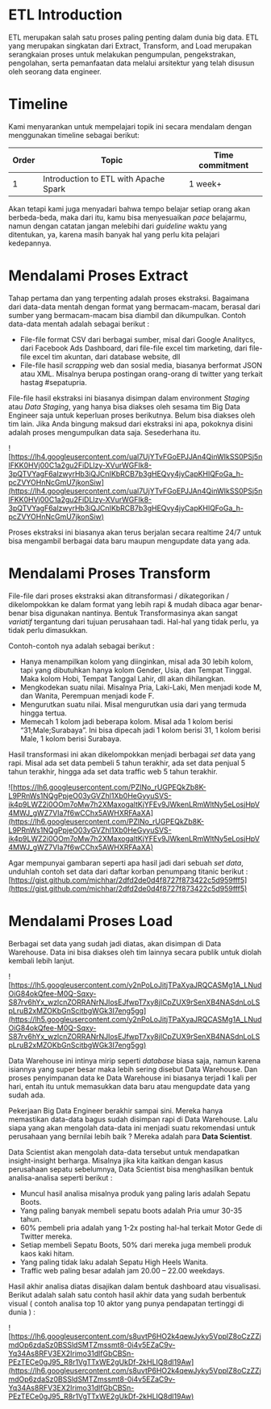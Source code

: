 # ETL Introduction

ETL merupakan salah satu proses paling penting dalam dunia big data. ETL yang merupakan singkatan dari Extract, Transform, and Load merupakan serangkaian proses untuk melakukan pengumpulan, pengekstrakan, pengolahan, serta pemanfaatan data melalui arsitektur yang telah disusun oleh seorang data engineer.

# Timeline

Kami menyarankan untuk mempelajari topik ini secara mendalam dengan menggunakan timeline sebagai berikut:

|Order|Topic                                |Time commitment|
|-----|-------------------------------------|---------------|
|1    |Introduction to ETL with Apache Spark|1 week+        |

Akan tetapi kami juga menyadari bahwa tempo belajar setiap orang akan berbeda-beda, maka dari itu, kamu bisa menyesuaikan *pace* belajarmu, namun dengan catatan jangan melebihi dari *guideline* waktu yang ditentukan, ya, karena masih banyak hal yang perlu kita pelajari kedepannya.

# **Mendalami Proses Extract**

Tahap pertama dan yang terpenting adalah proses ekstraksi. Bagaimana dari data-data mentah dengan format yang bermacam-macam, berasal dari sumber yang bermacam-macam bisa diambil dan dikumpulkan. Contoh data-data mentah adalah sebagai berikut :

- File-file format CSV dari berbagai sumber, misal dari Google Analitycs, dari Facebook Ads Dashboard, dari file-file excel tim marketing, dari file-file excel tim akuntan, dari database website, dll
- File-file hasil *scrapping* web dan sosial media, biasanya berformat JSON atau XML. Misalnya berupa postingan orang-orang di twitter yang terkait hastag #sepatupria.

File-file hasil ekstraksi ini biasanya disimpan dalam environment *Staging* atau *Data Staging*, yang hanya bisa diakses oleh sesama tim Big Data Engineer saja untuk keperluan proses berikutnya. Belum bisa diakses oleh tim lain. Jika Anda bingung maksud dari ekstraksi ini apa, pokoknya disini adalah proses mengumpulkan data saja. Sesederhana itu.

![https://lh4.googleusercontent.com/ual7UjYTvFGoEPJJAn4QinWIkSS0PSj5nlFKK0HVj00C1a2gu2FiDLlzy-XVurWGFIk8-3pQTVYagF6alzwyrHb3iQJCnIKbRCB7b3gHEQvy4jyCapKHlQFoGa_h-pcZVYOHnNcGmU7jkonSiw](https://lh4.googleusercontent.com/ual7UjYTvFGoEPJJAn4QinWIkSS0PSj5nlFKK0HVj00C1a2gu2FiDLlzy-XVurWGFIk8-3pQTVYagF6alzwyrHb3iQJCnIKbRCB7b3gHEQvy4jyCapKHlQFoGa_h-pcZVYOHnNcGmU7jkonSiw)

Proses ekstraksi ini biasanya akan terus berjalan secara realtime 24/7 untuk bisa mengambil berbagai data baru maupun mengupdate data yang ada.

# **Mendalami Proses Transform**

File-file dari proses ekstraksi akan ditransformasi / dikategorikan / dikelompokkan ke dalam format yang lebih rapi & mudah dibaca agar benar-benar bisa digunakan nantinya. Bentuk Transformasinya akan sangat *variatif* tergantung dari tujuan perusahaan tadi. Hal-hal yang tidak perlu, ya tidak perlu dimasukkan.

Contoh-contoh nya adalah sebagai berikut :

- Hanya menampilkan kolom yang diinginkan, misal ada 30 lebih kolom, tapi yang dibutuhkan hanya kolom Gender, Usia, dan Tempat Tinggal. Maka kolom Hobi, Tempat Tanggal Lahir, dll akan dihilangkan.
- Mengkodekan suatu nilai. Misalnya Pria, Laki-Laki, Men menjadi kode M, dan Wanita, Perempuan menjadi kode F.
- Mengurutkan suatu nilai. Misal mengurutkan usia dari yang termuda hingga tertua.
- Memecah 1 kolom jadi beberapa kolom. Misal ada 1 kolom berisi “31;Male;Surabaya”. Ini bisa dipecah jadi 1 kolom berisi 31, 1 kolom berisi Male, 1 kolom berisi Surabaya.

Hasil transformasi ini akan dikelompokkan menjadi berbagai *set* data yang rapi. Misal ada set data pembeli 5 tahun terakhir, ada set data penjual 5 tahun terakhir, hingga ada set data traffic web 5 tahun terakhir.

![https://lh6.googleusercontent.com/PZlNo_rUGPEQkZb8K-L9PRnWs1NQgPpjeO03yGVZhl1Xb0HeGyyuSVS-ik4p9LWZ2i0OOm7oMw7h2XMaxogaltKjYFEv9JWkenLRmWltNy5eLosjHpV4MWJ_gWZ7VIa7f6wCChx5AWHXRFAaXA](https://lh6.googleusercontent.com/PZlNo_rUGPEQkZb8K-L9PRnWs1NQgPpjeO03yGVZhl1Xb0HeGyyuSVS-ik4p9LWZ2i0OOm7oMw7h2XMaxogaltKjYFEv9JWkenLRmWltNy5eLosjHpV4MWJ_gWZ7VIa7f6wCChx5AWHXRFAaXA)

Agar mempunyai gambaran seperti apa hasil jadi dari sebuah *set data*, unduhlah contoh set data dari daftar korban penumpang titanic berikut : [https://gist.github.com/michhar/2dfd2de0d4f8727f873422c5d959fff5](https://gist.github.com/michhar/2dfd2de0d4f8727f873422c5d959fff5)

# **Mendalami Proses Load**

Berbagai set data yang sudah jadi diatas, akan disimpan di Data Warehouse. Data ini bisa diakses oleh tim lainnya secara publik untuk diolah kembali lebih lanjut.

![https://lh5.googleusercontent.com/y2nPoLoJitjTPaXyaJRQCASMg1A_LNudOiG84okQfee-M0Q-Sqxy-S87rv6hYx_wzlcnZORRANrNJlosEJfwpT7xy8jICpZUX9rSenXB4NASdnLoLSpLruB2xMZOKbGnScitbgWGk3I7eng5gg](https://lh5.googleusercontent.com/y2nPoLoJitjTPaXyaJRQCASMg1A_LNudOiG84okQfee-M0Q-Sqxy-S87rv6hYx_wzlcnZORRANrNJlosEJfwpT7xy8jICpZUX9rSenXB4NASdnLoLSpLruB2xMZOKbGnScitbgWGk3I7eng5gg)

Data Warehouse ini intinya mirip seperti *database* biasa saja, namun karena isiannya yang super besar maka lebih sering disebut Data Warehouse. Dan proses penyimpanan data ke Data Warehouse ini biasanya terjadi 1 kali per hari, entah itu untuk memasukkan data baru atau mengupdate data yang sudah ada.

Pekerjaan Big Data Engineer berakhir sampai sini. Mereka hanya memastikan data-data bagus sudah disimpan rapi di Data Warehouse. Lalu siapa yang akan mengolah data-data ini menjadi suatu rekomendasi untuk perusahaan yang bernilai lebih baik ? Mereka adalah para **Data Scientist**.

Data Scientist akan mengolah data-data tersebut untuk mendapatkan insight-insight berharga. Misalnya jika kita kaitkan dengan kasus perusahaan sepatu sebelumnya, Data Scientist bisa menghasilkan bentuk analisa-analisa seperti berikut :

- Muncul hasil analisa misalnya produk yang paling laris adalah Sepatu Boots.
- Yang paling banyak membeli sepatu boots adalah Pria umur 30-35 tahun.
- 60% pembeli pria adalah yang 1-2x posting hal-hal terkait Motor Gede di Twitter mereka.
- Setiap membeli Sepatu Boots, 50% dari mereka juga membeli produk kaos kaki hitam.
- Yang paling tidak laku adalah Sepatu High Heels Wanita.
- Traffic web paling besar adalah jam 20.00 – 22.00 weekdays.

Hasil akhir analisa diatas disajikan dalam bentuk dashboard atau visualisasi. Berikut adalah salah satu contoh hasil akhir data yang sudah berbentuk visual ( contoh analisa top 10 aktor yang punya pendapatan tertinggi di dunia ) :

![https://lh6.googleusercontent.com/s8uvtP6HO2k4qewJyky5VpplZ8oCzZZjmdOp6zdaSz0BSSldSMTZmssmt8-0i4v5EZaC9v-Yq34As8RFV3EX2Irimo31dlfGbCBSn-PEzTECe0gJ95_R8r1VgTTxWE2gUkDf-2kHLIQ8dl19Aw](https://lh6.googleusercontent.com/s8uvtP6HO2k4qewJyky5VpplZ8oCzZZjmdOp6zdaSz0BSSldSMTZmssmt8-0i4v5EZaC9v-Yq34As8RFV3EX2Irimo31dlfGbCBSn-PEzTECe0gJ95_R8r1VgTTxWE2gUkDf-2kHLIQ8dl19Aw)